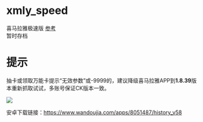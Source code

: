 # xmly_speed
喜马拉雅极速版
[参考](https://github.com/Zero-S1/xmly_speed/blob/master/xmly_speed.md)      
暂时存档

# 提示

抽卡或领取万能卡提示“无效参数”或-9999的，建议降级喜马拉雅APP到**1.8.39**版本重新抓取试试，多账号保证CK版本一致。

![](https://i.loli.net/2020/12/19/IR3QqigVYufBxTp.png)




安卓下载链接：https://www.wandoujia.com/apps/8051487/history_v58
